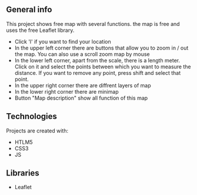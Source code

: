 ## General info

This project shows free map with several functions.
the map is free and uses the free Leaflet library.

* Click 'l' if you want to find your location
* In the upper left corner there are buttons that allow you to zoom in / out the map.
You can also use a scroll zoom map by mouse
* In the lower left corner, apart from the scale, there is a length meter.
Click on it and select the points between which you want to measure the distance.
If you want to remove any point, press shift and select that point.
* In the upper right corner there are diffrent layers of map
* In the lower right corner there are minimap
* Button "Map description" show all function of this map

## Technologies
Projects are created with:
* HTLM5
* CSS3
* JS

## Libraries
* Leaflet